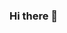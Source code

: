 ### Hi there 👋

<!--
**ekdh600/ekdh600** is a ✨ _special_ ✨ repository because its `README.md` (this file) appears on your GitHub profile.

Here are some ideas to get you started:

Korean
of 
Republic

ekdh1596@gmail.com
bye
